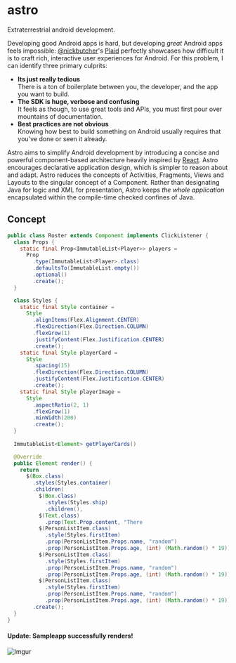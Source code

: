 # astro
Extraterrestrial android development.  
  
Developing good Android apps is hard, but developing _great_ Android apps feels impossible: [@nickbutcher](https://github.com/nickbutcher/plaid)'s [Plaid](https://github.com/nickbutcher/plaid) perfectly showcases how difficult it is to craft rich, interactive user experiences for Android. For this problem, I can identify three primary culprits:
- **Its just really tedious**  
There is a ton of boilerplate between you, the developer, and the app you want to build.
- **The SDK is huge, verbose and confusing**  
It feels as though, to use great tools and APIs, you must first pour over mountains of documentation.
- **Best practices are not obvious**  
Knowing how best to build something on Android usually requires that you've done or seen it already.  

Astro aims to simplify Android development by introducing a concise and powerful component-based architecture heavily inspired by [React](https://github.com/facebook/react). Astro encourages declarative application design, which is simpler to reason about and adapt. Astro reduces the concepts of Activities, Fragments, Views and Layouts to the singular concept of a Component. Rather than designating Java for logic and XML for presentation, Astro keeps _the whole application_ encapsulated within the compile-time checked confines of Java.

## Concept
```java
public class Roster extends Component implements ClickListener {
  class Props {
    static final Prop<ImmutableList<Player>> players =
      Prop
        .type(ImmutableList<Player>.class)
        .defaultsTo(ImmutableList.empty())
        .optional()
        .create();
  }

  class Styles {
    static final Style container =
      Style
        .alignItems(Flex.Alignment.CENTER)
        .flexDirection(Flex.Direction.COLUMN)
        .flexGrow(1)
        .justifyContent(Flex.Justification.CENTER)
        .create();
    static final Style playerCard =
      Style
        .spacing(15)
        .flexDirection(Flex.Direction.COLUMN)
        .justifyContent(Flex.Justification.CENTER)
        .create();
    static final Style playerImage =
      Style
        .aspectRatio(2, 1)
        .flexGrow(1)
        .minWidth(200)
        .create();
  }
  
  ImmutableList<Element> getPlayerCards()

  @Override
  public Element render() {
    return
      $(Box.class)
        .styles(Styles.container)
        .children(
          $(Box.class)
            .styles(Styles.ship)
            .children(),
          $(Text.class)
            .prop(Text.Prop.content, "There 
          $(PersonListItem.class)
            .style(Styles.firstItem)
            .prop(PersonListItem.Props.name, "random")
            .prop(PersonListItem.Props.age, (int) (Math.random() * 19)),
          $(PersonListItem.class)
            .style(Styles.firstItem)
            .prop(PersonListItem.Props.name, "random")
            .prop(PersonListItem.Props.age, (int) (Math.random() * 19)),
          $(PersonListItem.class)
            .style(Styles.firstItem)
            .prop(PersonListItem.Props.name, "random")
            .prop(PersonListItem.Props.age, (int) (Math.random() * 19)))
        .create();
  }
}
```

#### Update: Sampleapp successfully renders!  
![Imgur](http://i.imgur.com/Jt0vx6e.png)
